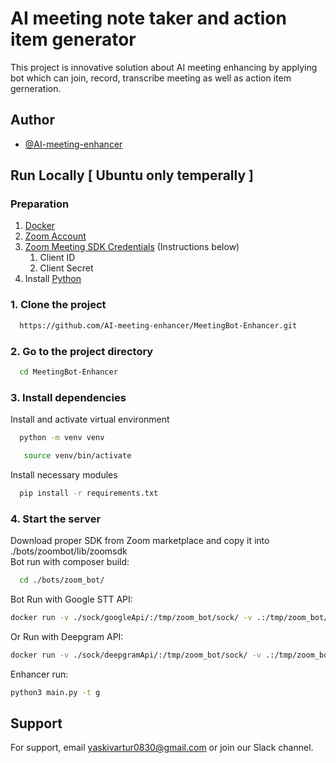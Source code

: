 
# AI meeting note taker and action item generator

This project is innovative solution about AI meeting enhancing by applying bot which can join, record, transcribe meeting as well as action item gerneration.

## Author

- [@AI-meeting-enhancer](https://www.github.com/AI-meeting-enhancer)
## Run Locally [ Ubuntu only temperally ]

### Preparation
1. [Docker](https://www.docker.com/)
1. [Zoom Account](https://support.zoom.us/hc/en-us/articles/207278726-Plan-Types-)
1. [Zoom Meeting SDK Credentials](#config:-sdk-credentials) (Instructions below)
    1. Client ID
    1. Client Secret
1. Install [Python](https://www.python.org/downloads/)

### 1. Clone the project

```bash
  https://github.com/AI-meeting-enhancer/MeetingBot-Enhancer.git
```

### 2. Go to the project directory

```bash
  cd MeetingBot-Enhancer
```

### 3. Install dependencies

Install and activate virtual environment
```bash
  python -m venv venv
```
```bash
   source venv/bin/activate
```

Install necessary modules
```bash
  pip install -r requirements.txt
```

### 4. Start the server
Download proper SDK from Zoom marketplace and copy it into ./bots/zoombot/lib/zoomsdk<br>
Bot run with composer build:
```bash
  cd ./bots/zoom_bot/
```
Bot Run with Google STT API:
```bash
docker run -v ./sock/googleApi/:/tmp/zoom_bot/sock/ -v .:/tmp/zoom_bot/ zoom_bot-zoomsdk
```
Or Run with Deepgram API:
```bash
docker run -v ./sock/deepgramApi/:/tmp/zoom_bot/sock/ -v .:/tmp/zoom_bot/ zoom_bot-zoomsdk
```

Enhancer run:
```bash
python3 main.py -t g
```

## Support

For support, email yaskivartur0830@gmail.com or join our Slack channel.
